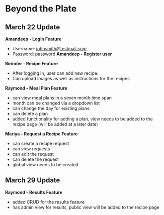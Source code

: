 # Beyond the Plate

## March 22 Update

**Amandeep - Login Feature**
  - Username: johnsmith@testmail.com
  - Password: password
**Amandeep - Register user**

**Birinder - Recipe Feature**
  - After logging in, user can add new recipe. 
  - Can upload images as well as instructions for the recipes


**Raymond - Meal Plan Feature**
  - can view meal plans in a seven month time span
  - month can be changed via a dropdown list
  - can change the day for existing plans
  - can delete a plan
  - added functionality for adding a plan, view needs to be added to the recipe page (will be added at a later date)

**Mariya - Request a Recipe Feature**
  - can create a recipe request
  - can view requests
  - can edit the request
  - can delete the request
  - global view needs to be created

## March 29 Update

**Raymond - Results Feature**
  - added CRUD for the results feature
  - has admin view for results, public view will be added to the recipe page